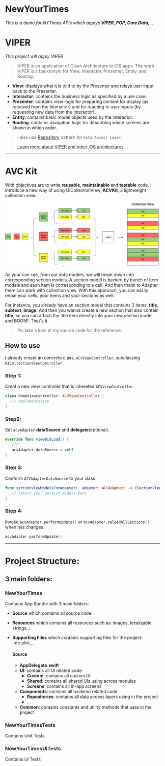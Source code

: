 # NewYourTimes

*This is a demo for NYTimes APIs which applys **VIPER, POP, Core Data,** ...*

# VIPER
*This project will apply VIPER*

> VIPER is an application of Clean Architecture to iOS apps. The word VIPER is a backronym for View, Interactor, Presenter, Entity, and Routing.

* **View**: displays what it is told to by the Presenter and relays user input back to the Presenter.
* **Interactor**: contains the business logic as specified by a use case.
* **Presenter**: contains view logic for preparing content for display (as received from the Interactor) and for reacting to user inputs (by requesting new data from the Interactor).
* **Entity**: contains basic model objects used by the Interactor.
* **Routing**: contains navigation logic for describing which screens are shown in which order.

> I also use [Repository]([1]) pattern for `Data Access Layer`.

> [Learn more about VIPER and other iOS architectures](https://github.com/onmyway133/fantastic-ios-architecture#viper)

[0]:https://medium.com/tiendeo-tech/ios-repository-pattern-in-swift-85a8c62bf436

---
# AVC Kit
With objectives are to write **reusable**, **maintainable** and **testable** code. I introduce a new way of using UICollectionView, **ACVKit**, a lightweight collection view.

![](Images/ACVKit_v2.png)

As your can see, from our data models, we will break down into corresponding section models. A section model is backed by bunch of item models and each item is corresponding to a cell. And then thank to Adapter them can work with collection view. With this approach, you can easily reuse your cells, your items and your sections as well. 

For instance, you already have an section model that contains 3 items: **title**, **subtext**, **image**. And then you wanna create a new section that also contain **title**, so you can attach the title item directly into your new section model and BOOM!. That's it.

> Pls take a look at my source code for the reference.

## How to use
I already create an concrete class, `ACVViewController`, subclassing `UICollectionViewController`.

### Step 1:
Creat a new view controller that is inhereted `ACVViewController`. 
```swift
class HomeViewController: ACVViewController {
  /// Implementation
}
```
### Step2: 
Set `acvAdapter` **dataSource** and **delegate**(optional).
```swift
override func viewDidLoad() {
   ///
   acvAdapter.dataSource = self
}
 ```
### Step 3:
Conform `ACVAdapterDataSource` to your class
```swift
func sectionViewModelsForAdapter(_ adapter: ACVAdapter) -> [SectionViewModel] {
   // return your section models here
}
```
### Step 4:
Invoke `acvAdapter.performUpdate()` or `acvAdapter.reloadAllSections()` when has changes.
```swift
acvAdapter.performUpdate()
```

---
# Project Structure:
## 3 main folders:
### NewYourTimes
Contains App Bundle with 3 main folders:
* **Source** which contains all source code
* **Resources** which contains all resources such as: images, localizable strings,...
* **Supporting Files** which contains supporting files for the project: info.plist,...

  #### Source
  * **AppDelegate.swift** 
  * **UI**: contains all UI related code
    * **Custom**: contains all custom UI
    * **Shared**: contains all shared UIs using across modules
    * **Screens**: contains all in-app screens
  * **Components**: contains all backend related code
    * **Repositories**: contains all data access layers using in the project
    * ...
  * **Common**: contains constants and utility methods that uses in the project

### NewYourTimesTests
Contains Unit Tests

### NewYourTimesUITests
Contains UI Tests
